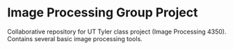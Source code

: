 # Image Processing Group Project
Collaborative repository for UT Tyler class project (Image Processing 4350). Contains several basic image processing tools.
